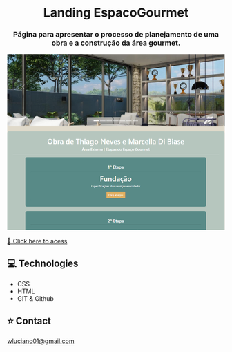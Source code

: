 <h1 align="center">Landing EspacoGourmet</h1>
<h3 align="center">Página para apresentar o processo de planejamento de uma obra e a construção da área gourmet.</h3>

<a href="https://wictorluciano.github.io/Landing-EspacoGourmet/"><img src="./assets/img/readme.png" ></a>

[🔗 Click here to acess](https://wictorluciano.github.io/Landing-EspacoGourmet/)

## 💻 Technologies

- CSS
- HTML
- GIT & Github

## ⭐ Contact

wluciano01@gmail.com
